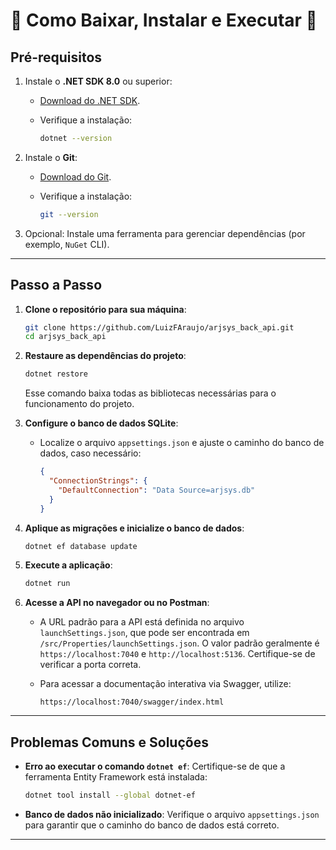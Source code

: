 # 🚀 **Como Baixar, Instalar e Executar** 🚀

## Pré-requisitos

1. Instale o **.NET SDK 8.0** ou superior:
   - [Download do .NET SDK](https://dotnet.microsoft.com/download/dotnet/8.0).
   - Verifique a instalação:

     ```bash
     dotnet --version
     ```

2. Instale o **Git**:
   - [Download do Git](https://git-scm.com/).
   - Verifique a instalação:

     ```bash
     git --version
     ```

3. Opcional: Instale uma ferramenta para gerenciar dependências (por exemplo, `NuGet` CLI).

---

## Passo a Passo

1. **Clone o repositório para sua máquina**:

   ```bash
   git clone https://github.com/LuizFAraujo/arjsys_back_api.git
   cd arjsys_back_api
   ```

2. **Restaure as dependências do projeto**:

   ```bash
   dotnet restore
   ```

   Esse comando baixa todas as bibliotecas necessárias para o funcionamento do projeto.

3. **Configure o banco de dados SQLite**:
   - Localize o arquivo `appsettings.json` e ajuste o caminho do banco de dados, caso necessário:

     ```json
     {
       "ConnectionStrings": {
         "DefaultConnection": "Data Source=arjsys.db"
       }
     }
     ```

4. **Aplique as migrações e inicialize o banco de dados**:

   ```bash
   dotnet ef database update
   ```

5. **Execute a aplicação**:

   ```bash
   dotnet run
   ```

6. **Acesse a API no navegador ou no Postman**:
   - A URL padrão para a API está definida no arquivo `launchSettings.json`, que pode ser encontrada em `/src/Properties/launchSettings.json`. O valor padrão geralmente é `https://localhost:7040` e `http://localhost:5136`. Certifique-se de verificar a porta correta.
   - Para acessar a documentação interativa via Swagger, utilize:

     ```url
     https://localhost:7040/swagger/index.html
     ```

---

## Problemas Comuns e Soluções

- **Erro ao executar o comando `dotnet ef`**:
  Certifique-se de que a ferramenta Entity Framework está instalada:

  ```bash
  dotnet tool install --global dotnet-ef
  ```

- **Banco de dados não inicializado**:
  Verifique o arquivo `appsettings.json` para garantir que o caminho do banco de dados está correto.

---
